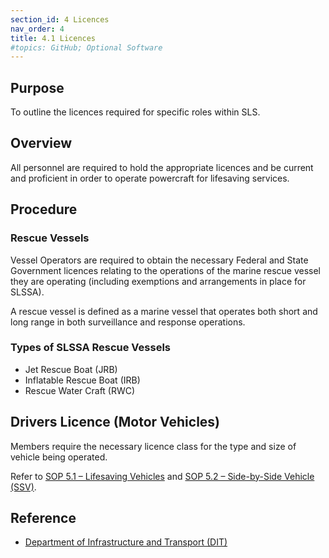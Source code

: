 ```yaml
---
section_id: 4 Licences
nav_order: 4
title: 4.1 Licences
#topics: GitHub; Optional Software
---
```


## Purpose

To outline the licences required for specific roles within SLS.

## Overview

All personnel are required to hold the appropriate licences and be current and proficient in order to operate powercraft for lifesaving services.

## Procedure

### Rescue Vessels

Vessel Operators are required to obtain the necessary Federal and State Government licences relating to the operations of the marine rescue vessel they are operating (including exemptions and arrangements in place for SLSSA).

A rescue vessel is defined as a marine vessel that operates both short and long range in both surveillance and response operations.

### Types of SLSSA Rescue Vessels

- Jet Rescue Boat (JRB)
- Inflatable Rescue Boat (IRB)
- Rescue Water Craft (RWC)

## Drivers Licence (Motor Vehicles)

Members require the necessary licence class for the type and size of vehicle being operated.

Refer to [SOP 5.1 – Lifesaving Vehicles](#_5.1_Lifesaving_Vehicles) and [SOP 5.2 – Side-by-Side Vehicle (SSV)](#_5.2_Side-By-Side_Vehicle).

## Reference

- [Department of Infrastructure and Transport (DIT)](https://dit.sa.gov.au)